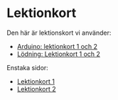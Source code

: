 # Lektionkort

Den här är lektionskort vi använder:

 * [Arduino: lektionkort 1 och 2](lektionskort_1_och_2.pdf)
 * [Lödning: Lektionkort 1 och 2](lektionskort_1_loedning.pdf)

Enstaka sidor:

 * [Lektionkort 1](lektionskort_1.pdf)
 * [Lektionkort 2](lektionskort_2.pdf)
